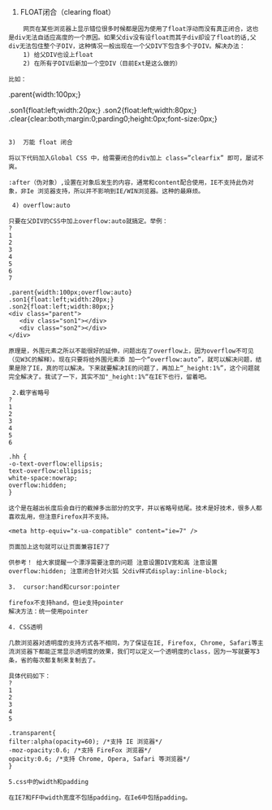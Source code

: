 1. FLOAT闭合（clearing float）

```
	网页在某些浏览器上显示错位很多时候都是因为使用了float浮动而没有真正闭合，这也是div无法自适应高度的一个原因。如果父div没有设float而其子div却设了float的话,父div无法包住整个子DIV，这种情况一般出现在一个父DIV下包含多个子DIV。解决办法：
	1) 给父DIV也设上float
	2) 在所有子DIV后新加一个空DIV（目前Ext是这么做的）
```	
	比如：
	
.parent{width:100px;}

.son1{float:left;width:20px;}
.son2{float:left;width:80px;}
.clear{clear:both;margin:0;parding0;height:0px;font-size:0px;}



<div class="parent">
   <div class="son1"></div>
   <div class="son2"></div>
   <div class="clear"></div>
</div>


```

3)  万能 float 闭合

将以下代码加入Global CSS 中，给需要闭合的div加上 class=”clearfix” 即可，屡试不爽。

```	
<style>
/* Clear Fix */
.clearfix:after {
content:".";
display:block;
height:0;
clear:both;
visibility:hidden;
}
.clearfix {
display:inline-block;
}
/* Hide from IE Mac \*/
.clearfix {display:block;}
/* End hide from IE Mac */
/* end of clearfix */
</style>
```
:after（伪对象）,设置在对象后发生的内容，通常和content配合使用，IE不支持此伪对象，非Ie 浏览器支持，所以并不影响到IE/WIN浏览器。这种的最麻烦。

 4) overflow:auto

只要在父DIV的CSS中加上overflow:auto就搞定。举例：
?
1
2
3
4
5
6
7
	
.parent{width:100px;overflow:auto}
.son1{float:left;width:20px;}
.son2{float:left;width:80px;}
<div class="parent">
   <div class="son1"></div>
   <div class="son2"></div>
</div>

原理是，外围元素之所以不能很好的延伸，问题出在了overflow上，因为overflow不可见（见W3C的解释）。现在只要将给外围元素添 加一个“overflow:auto”，就可以解决问题，结果是除了IE，真的可以解决。下来就要解决IE的问题了，再加上“_height:1%”，这个问题就完全解决了。我试了一下，其实不加"_height:1%“在IE下也行，留着吧。

 2.截字省略号
?
1
2
3
4
5
6
	
.hh {
-o-text-overflow:ellipsis;
text-overflow:ellipsis;
white-space:nowrap;
overflow:hidden;
}

这个是在越出长度后会自行的截掉多出部分的文字，并以省略号结尾。技术是好技术，很多人都喜欢乱用，但注意Firefox并不支持。

<meta http-equiv="x-ua-compatible" content="ie=7" />

页面加上这句就可以让页面兼容IE7了

供参考！ 给大家提醒一个漂浮需要注意的问题 注意设置DIV宽和高 注意设置overflow:hidden; 注意闭合针对火狐 父div样式display:inline-block;

3.  cursor:hand和cursor:pointer

firefox不支持hand，但ie支持pointer
解决方法：统一使用pointer

4. CSS透明

几款浏览器对透明度的支持方式各不相同，为了保证在IE, Firefox, Chrome, Safari等主流浏览器下都能正常显示透明度的效果，我们可以定义一个透明度的class，因为一写就要写3条，省的每次都复制来复制去了。

具体代码如下：
?
1
2
3
4
5
	
.transparent{
filter:alpha(opacity=60); /*支持 IE 浏览器*/
-moz-opacity:0.6; /*支持 FireFox 浏览器*/
opacity:0.6; /*支持 Chrome, Opera, Safari 等浏览器*/
}

5.css中的width和padding

在IE7和FF中width宽度不包括padding，在Ie6中包括padding。